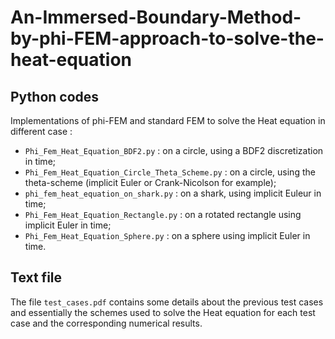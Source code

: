 # An-Immersed-Boundary-Method-by-phi-FEM-approach-to-solve-the-heat-equation

## Python codes 

  Implementations of phi-FEM and standard FEM to solve the Heat equation in different case :

  - `Phi_Fem_Heat_Equation_BDF2.py` : on a circle, using a BDF2 discretization in time;
  - `Phi_Fem_Heat_Equation_Circle_Theta_Scheme.py` : on a circle, using the theta-scheme (implicit Euler or Crank-Nicolson for example);
  - `phi_fem_heat_equation_on_shark.py` : on a shark, using implicit Euleur in time;
  - `Phi_Fem_Heat_Equation_Rectangle.py` : on a rotated rectangle using implicit Euler in time;
  - `Phi_Fem_Heat_Equation_Sphere.py` : on a sphere using implicit Euler in time.

## Text file 

The file `test_cases.pdf` contains some details about the previous test cases and essentially the schemes used to solve the Heat equation for each test case and the corresponding numerical results.

